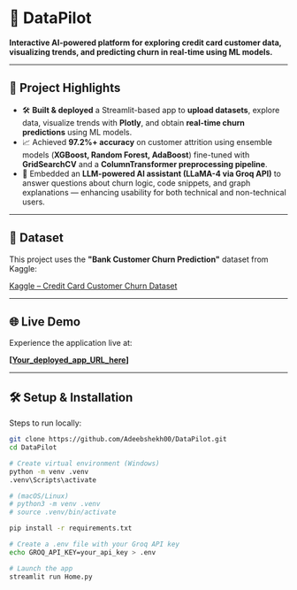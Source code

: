 # 🚀 DataPilot

**Interactive AI-powered platform for exploring credit card customer data, visualizing trends, and predicting churn in real-time using ML models.**

---

## 📌 Project Highlights

- 🛠 **Built & deployed** a Streamlit-based app to **upload datasets**, explore data, visualize trends with **Plotly**, and obtain **real-time churn predictions** using ML models.  
- 📈 Achieved **97.2%+ accuracy** on customer attrition using ensemble models (**XGBoost, Random Forest, AdaBoost**) fine-tuned with **GridSearchCV** and a **ColumnTransformer preprocessing pipeline**.  
- 🤖 Embedded an **LLM-powered AI assistant (LLaMA-4 via Groq API)** to answer questions about churn logic, code snippets, and graph explanations — enhancing usability for both technical and non-technical users.

---

## 📂 Dataset

This project uses the **"Bank Customer Churn Prediction"** dataset from Kaggle:

[Kaggle – Credit Card Customer Churn Dataset](https://www.kaggle.com/datasets/sakshigoyal7/credit-card-customers)

---

## 🌐 Live Demo

Experience the application live at:

**[[Your_deployed_app_URL_here](https://datapilot00.streamlit.app/)]**

---

## 🛠 Setup & Installation

Steps to run locally:

```bash
git clone https://github.com/Adeebshekh00/DataPilot.git
cd DataPilot

# Create virtual environment (Windows)
python -m venv .venv
.venv\Scripts\activate

# (macOS/Linux)
# python3 -m venv .venv
# source .venv/bin/activate

pip install -r requirements.txt

# Create a .env file with your Groq API key
echo GROQ_API_KEY=your_api_key > .env

# Launch the app
streamlit run Home.py
